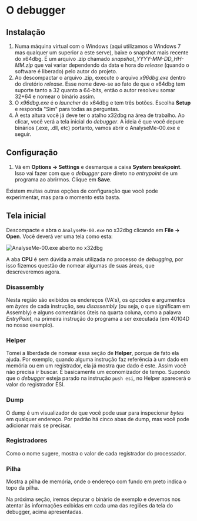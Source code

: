 # O debugger

## Instalação

1. Numa máquina virtual com o Windows \(aqui utilizamos o Windows 7 mas qualquer um superior a este serve\), baixe o snapshot mais recente do x64dbg. É um arquivo .zip chamado _snapshot\_YYYY-MM-DD\_HH-MM.zip_ que vai variar dependendo da data e hora do _release_ \(quando o software é liberado\) pelo autor do projeto.
2. Ao descompactar o arquivo .zip, execute o arquivo _x96dbg.exe_ dentro do diretório _release_. Esse nome deve-se ao fato de que o x64dbg tem suporte tanto a 32 quanto a 64-bits, então o autor resolveu somar 32+64 e nomear o binário assim.
3. O _x96dbg.exe_ é o _launcher_ do x64dbg e tem três botões. Escolha **Setup** e responda "Sim" para todas as perguntas.
4. À esta altura você já deve ter o atalho x32dbg na área de trabalho. Ao clicar, você verá a tela inicial do _debugger_. A ideia é que você depure binários \(.exe, .dll, etc\) portanto, vamos abrir o AnalyseMe-00.exe e seguir.

## Configuração

1. Vá em **Options -&gt; Settings** e desmarque a caixa **System breakpoint**. Isso vai fazer com que o _debugger_ pare direto no _entrypoint_ de um programa ao abrirmos. Clique em **Save**.

Existem muitas outras opções de configuração que você pode experimentar, mas para o momento esta basta.

## Tela inicial

Descompacte e abra o `AnalyseMe-00.exe` no x32dbg clicando em **File -&gt; Open**. Você deverá ver uma tela como esta:

![AnalyseMe-00.exe aberto no x32dbg](../.gitbook/assets/x32dbg_01.png)

A aba **CPU** é sem dúvida a mais utilizada no processo de _debugging_, por isso fizemos questão de nomear algumas de suas áreas, que descreveremos agora.

### Disassembly

Nesta região são exibidos os endereços \(VA's\), os _opcodes_ e argumentos em _bytes_ de cada instrução, seu _disassembly_ \(ou seja, o que significam em Assembly\) e alguns comentários úteis na quarta coluna, como a palavra _EntryPoint_, na primeira instrução do programa a ser executada \(em 40104D no nosso exemplo\).

### Helper

Tomei a liberdade de nomear essa seção de **Helper**, porque de fato ela ajuda. Por exemplo, quando alguma instrução faz referência à um dado em memória ou em um registrador, ela já mostra que dado é este. Assim você não precisa ir buscar. É basicamente um economizador de tempo. Supondo que o _debugger_ esteja parado na instrução `push esi`, no Helper aparecerá o valor do registrador ESI.

### Dump

O dump é um visualizador de que você pode usar para inspecionar _bytes_ em qualquer endereço. Por padrão há cinco abas de dump, mas você pode adicionar mais se precisar.

### Registradores

Como o nome sugere, mostra o valor de cada registrador do processador.

### Pilha

Mostra a pilha de memória, onde o endereço com fundo em preto indica o topo da pilha.

Na próxima seção, iremos depurar o binário de exemplo e devemos nos atentar às informações exibidas em cada uma das regiões da tela do debugger, acima apresentadas.
